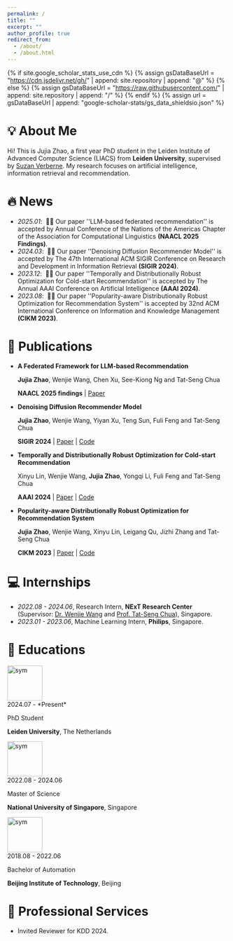 ```yaml
---
permalink: /
title: ""
excerpt: ""
author_profile: true
redirect_from: 
  - /about/
  - /about.html
---
```


{% if site.google_scholar_stats_use_cdn %}
{% assign gsDataBaseUrl = "https://cdn.jsdelivr.net/gh/" | append: site.repository | append: "@" %}
{% else %}
{% assign gsDataBaseUrl = "https://raw.githubusercontent.com/" | append: site.repository | append: "/" %}
{% endif %}
{% assign url = gsDataBaseUrl | append: "google-scholar-stats/gs_data_shieldsio.json" %}

# 💡 About Me
<span class='anchor' id='about-me'></span>

Hi! This is Jujia Zhao, a first year PhD student in the Leiden Institute of Advanced Computer Science (LIACS) from **Leiden University**, supervised by [Suzan Verberne](https://liacs.leidenuniv.nl/~verbernes/). My research focuses on artificial intelligence, information retrieval and recommendation.

# 🔥 News
- *2025.01*: &nbsp;🎉🎉 Our paper ''LLM-based federated recommendation'' is accepted by Annual Conference of the Nations of the Americas Chapter of the Association for Computational Linguistics **(NAACL 2025 Findings)**. 
- *2024.03*: &nbsp;🎉🎉 Our paper ''Denoising Diffusion Recommender Model'' is accepted by The 47th International ACM SIGIR Conference on Research and Development in Information Retrieval **(SIGIR 2024)**. 
- *2023.12*: &nbsp;🎉🎉 Our paper ''Temporally and Distributionally Robust Optimization for Cold-start Recommendation'' is accepted by The Annual AAAI Conference on Artificial Intelligence **(AAAI 2024)**. 
- *2023.08*: &nbsp;🎉🎉 Our paper ''Popularity-aware Distributionally Robust Optimization for Recommendation System'' is accepted by 32nd ACM International Conference on Information and Knowledge Management **(CIKM 2023)**. 

# 📝 Publications 

- **A Federated Framework for LLM-based Recommendation**

  **Jujia Zhao**, Wenjie Wang, Chen Xu, See-Kiong Ng and Tat-Seng Chua

  **NAACL 2025 findings** \| [Paper](https://arxiv.org/abs/2402.09959) 

- **Denoising Diffusion Recommender Model**

  **Jujia Zhao**, Wenjie Wang, Yiyan Xu, Teng Sun, Fuli Feng and Tat-Seng Chua

  **SIGIR 2024** \| [Paper](https://arxiv.org/abs/2401.06982) \| [Code](https://github.com/Polaris-JZ/DDRM)

- **Temporally and Distributionally Robust Optimization for Cold-start Recommendation**

  Xinyu Lin, Wenjie Wang, **Jujia Zhao**, Yongqi Li, Fuli Feng and Tat-Seng Chua

  **AAAI 2024** \| [Paper](https://arxiv.org/abs/2312.09901) \| [Code](https://github.com/Linxyhaha/TDRO)

- **Popularity-aware Distributionally Robust Optimization for Recommendation System**

  **Jujia Zhao**, Wenjie Wang, Xinyu Lin, Leigang Qu, Jizhi Zhang and Tat-Seng Chua

  **CIKM 2023** \| [Paper](https://dl.acm.org/doi/abs/10.1145/3583780.3615492) \| [Code](https://github.com/Polaris-JZ/PDRO)


# 💻 Internships
- *2022.08 - 2024.06*, Research Intern, **NExT Research Center** (Supervisor: [Dr. Wenjie Wang](https://wenjiewwj.github.io/) and [Prof. Tat-Seng Chua](https://www.chuatatseng.com/)), Singapore.
- *2023.01 - 2023.06*, Machine Learning Intern, **Philips**, Singapore.

# 📖 Educations

  <div class='school-box'>
  <div><img src='images/Leiden_logo.jpeg' alt="sym" width="80"></div>
  <div class='school-box-text' markdown="1">
  2024.07 - *Present*

  PhD Student

  **Leiden University**, The Netherlands
  </div>
  </div>

  <div class='school-box'>
  <div><img src='images/NUS_logo.jpeg' alt="sym" width="80"></div>
  <div class='school-box-text' markdown="1">
  2022.08 - 2024.06

  Master of Science

  **National University of Singapore**, Singapore
  </div>
  </div>



  <div class='school-box'>
  <div><img src='images/BIT_logo.png' alt="sym" width="80"></div>
  <div class='school-box-text' markdown="1">
  2018.08 - 2022.06

  Bachelor of Automation

  **Beijing Institute of Technology**, Beijing
  </div>
  </div>

# 🔭 Professional Services
- Invited Reviewer for KDD 2024.
